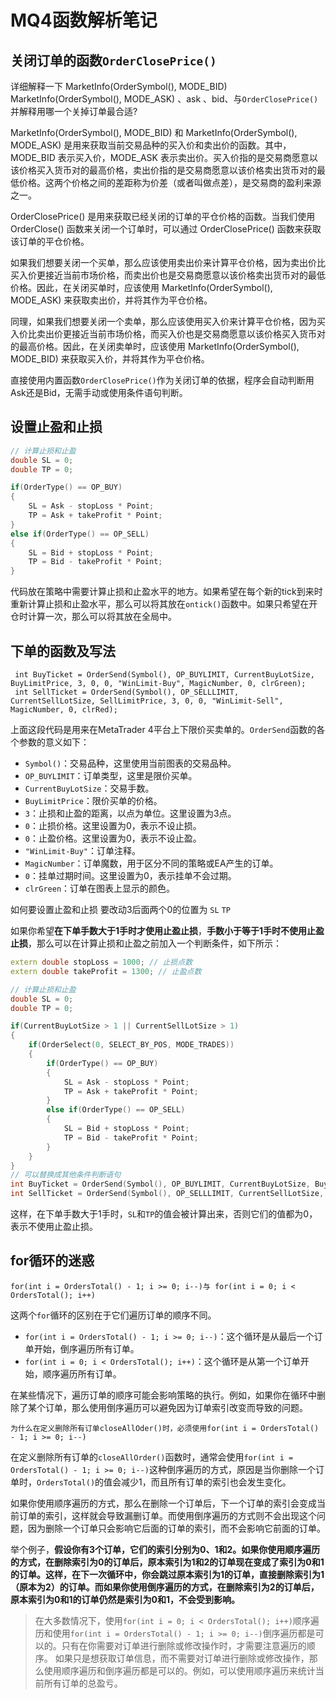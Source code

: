 # MQ4函数解析笔记

## 关闭订单的函数`OrderClosePrice()`
详细解释一下 MarketInfo(OrderSymbol(), MODE_BID) MarketInfo(OrderSymbol(), MODE_ASK) 、ask 、bid、与`OrderClosePrice()`  并解释用哪一个关掉订单最合适?

MarketInfo(OrderSymbol(), MODE_BID) 和 MarketInfo(OrderSymbol(), MODE_ASK) 是用来获取当前交易品种的买入价和卖出价的函数。其中，MODE_BID 表示买入价，MODE_ASK 表示卖出价。买入价指的是交易商愿意以该价格买入货币对的最高价格，卖出价指的是交易商愿意以该价格卖出货币对的最低价格。这两个价格之间的差距称为价差（或者叫做点差），是交易商的盈利来源之一。

OrderClosePrice() 是用来获取已经关闭的订单的平仓价格的函数。当我们使用 OrderClose() 函数来关闭一个订单时，可以通过 OrderClosePrice() 函数来获取该订单的平仓价格。

如果我们想要关闭一个买单，那么应该使用卖出价来计算平仓价格，因为卖出价比买入价更接近当前市场价格，而卖出价也是交易商愿意以该价格卖出货币对的最低价格。因此，在关闭买单时，应该使用 MarketInfo(OrderSymbol(), MODE_ASK) 来获取卖出价，并将其作为平仓价格。

同理，如果我们想要关闭一个卖单，那么应该使用买入价来计算平仓价格，因为买入价比卖出价更接近当前市场价格，而买入价也是交易商愿意以该价格买入货币对的最高价格。因此，在关闭卖单时，应该使用 MarketInfo(OrderSymbol(), MODE_BID) 来获取买入价，并将其作为平仓价格。

直接使用内置函数`OrderClosePrice()`作为关闭订单的依据，程序会自动判断用Ask还是Bid，无需手动或使用条件语句判断。

## 设置止盈和止损

``` c++
// 计算止损和止盈
double SL = 0;
double TP = 0;

if(OrderType() == OP_BUY)
{
    SL = Ask - stopLoss * Point;
    TP = Ask + takeProfit * Point;
}
else if(OrderType() == OP_SELL)
{
    SL = Bid + stopLoss * Point;
    TP = Bid - takeProfit * Point;
}
```
代码放在策略中需要计算止损和止盈水平的地方。如果希望在每个新的tick到来时重新计算止损和止盈水平，那么可以将其放在`ontick()`函数中。如果只希望在开仓时计算一次，那么可以将其放在全局中。

## 下单的函数及写法

```
 int BuyTicket = OrderSend(Symbol(), OP_BUYLIMIT, CurrentBuyLotSize, BuyLimitPrice, 3, 0, 0, "WinLimit-Buy", MagicNumber, 0, clrGreen);
 int SellTicket = OrderSend(Symbol(), OP_SELLLIMIT, CurrentSellLotSize, SellLimitPrice, 3, 0, 0, "WinLimit-Sell", MagicNumber, 0, clrRed);
```
上面这段代码是用来在MetaTrader 4平台上下限价买卖单的。`OrderSend`函数的各个参数的意义如下：

- `Symbol()`：交易品种，这里使用当前图表的交易品种。
- `OP_BUYLIMIT`：订单类型，这里是限价买单。
- `CurrentBuyLotSize`：交易手数。
- `BuyLimitPrice`：限价买单的价格。
- `3`：止损和止盈的距离，以点为单位。这里设置为3点。
- `0`：止损价格。这里设置为0，表示不设止损。
- `0`：止盈价格。这里设置为0，表示不设止盈。
- `"WinLimit-Buy"`：订单注释。
- `MagicNumber`：订单魔数，用于区分不同的策略或EA产生的订单。
- `0`：挂单过期时间。这里设置为0，表示挂单不会过期。
- `clrGreen`：订单在图表上显示的颜色。

如何要设置止盈和止损 要改动3后面两个0的位置为 `SL` `TP`

如果你希望**在下单手数大于1手时才使用止盈止损**，**手数小于等于1手时不使用止盈止损**，那么可以在计算止损和止盈之前加入一个判断条件，如下所示：

```c++
extern double stopLoss = 1000; // 止损点数
extern double takeProfit = 1300; // 止盈点数

// 计算止损和止盈
double SL = 0;
double TP = 0;

if(CurrentBuyLotSize > 1 || CurrentSellLotSize > 1)
{
    if(OrderSelect(0, SELECT_BY_POS, MODE_TRADES))
    {
        if(OrderType() == OP_BUY)
        {
            SL = Ask - stopLoss * Point;
            TP = Ask + takeProfit * Point;
        }
        else if(OrderType() == OP_SELL)
        {
            SL = Bid + stopLoss * Point;
            TP = Bid - takeProfit * Point;
        }
    }
}
// 可以替换成其他条件判断语句
int BuyTicket = OrderSend(Symbol(), OP_BUYLIMIT, CurrentBuyLotSize, BuyLimitPrice, 3, SL, TP, "WinLimit-Buy", MagicNumber, 0, clrGreen);
int SellTicket = OrderSend(Symbol(), OP_SELLLIMIT, CurrentSellLotSize, SellLimitPrice, 3, SL, TP, "WinLimit-Sell", MagicNumber, 0, clrRed);
```

这样，在下单手数大于1手时，`SL`和`TP`的值会被计算出来，否则它们的值都为0，表示不使用止盈止损。


## for循环的迷惑

`for(int i = OrdersTotal() - 1; i >= 0; i--)与 for(int i = 0; i < OrdersTotal(); i++)`

这两个`for`循环的区别在于它们遍历订单的顺序不同。

- `for(int i = OrdersTotal() - 1; i >= 0; i--)`：这个循环是从最后一个订单开始，倒序遍历所有订单。
- `for(int i = 0; i < OrdersTotal(); i++)`：这个循环是从第一个订单开始，顺序遍历所有订单。

在某些情况下，遍历订单的顺序可能会影响策略的执行。例如，如果你在循环中删除了某个订单，那么使用倒序遍历可以避免因为订单索引改变而导致的问题。

`为什么在定义删除所有订单closeAllOder()时，必须使用for(int i = OrdersTotal() - 1; i >= 0; i--)`

在定义删除所有订单的`closeAllOrder()`函数时，通常会使用`for(int i = OrdersTotal() - 1; i >= 0; i--)`这种倒序遍历的方式，原因是当你删除一个订单时，`OrdersTotal()`的值会减少1，而且所有订单的索引也会发生变化。

如果你使用顺序遍历的方式，那么在删除一个订单后，下一个订单的索引会变成当前订单的索引，这样就会导致漏删订单。而使用倒序遍历的方式则不会出现这个问题，因为删除一个订单只会影响它后面的订单的索引，而不会影响它前面的订单。

举个例子，**假设你有3个订单，它们的索引分别为0、1和2。如果你使用顺序遍历的方式，在删除索引为0的订单后，原本索引为1和2的订单现在变成了索引为0和1的订单。这样，在下一次循环中，你会跳过原本索引为1的订单，直接删除索引为1（原本为2）的订单。而如果你使用倒序遍历的方式，在删除索引为2的订单后，原本索引为0和1的订单仍然是索引为0和1，不会受到影响。**

> 在大多数情况下，使用`for(int i = 0; i < OrdersTotal(); i++)`顺序遍历和使用`for(int i = OrdersTotal() - 1; i >= 0; i--)`倒序遍历都是可以的。只有在你需要对订单进行删除或修改操作时，才需要注意遍历的顺序。
> 如果只是想获取订单信息，而不需要对订单进行删除或修改操作，那么使用顺序遍历和倒序遍历都是可以的。例如，可以使用顺序遍历来统计当前所有订单的总盈亏。
